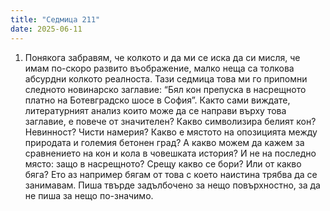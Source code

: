 ```yaml
---
title: "Седмица 211"
date: 2025-06-11
---
```


1. Понякога забравям, че колкото и да ми се иска да си мисля, че имам по-скоро развито въображение, малко неща са толкова абсурдни колкото реалноста. 
Тази седмица това ми го припомни следното новинарско заглавие: “Бял кон препуска в насрещното платно на Ботевградско шосе в София”.
Както сами виждате, литературният анализ които може да се направи върху това заглавие, е повече от значителен? Какво символизира белият кон? Невинност? Чисти намерия? Какво е мястото на опозицията между природата и големия бетонен град? А какво можем да кажем за сравнението на кон и кола в човешката история? И не на последно място: защо в насрещното? Срещу какво се бори? Или от какво бяга?
Ето аз например бягам от това с което наистина трябва да се занимавам. Пиша твърде задълбочено за нещо повърхностно, за да не пиша за нещо по-значимо.  

<script src="https://utteranc.es/client.js"
        repo="wiseblondie/brum-thoughts-chain"
        issue-term="pathname"
        theme="github-light"
        crossorigin="anonymous"
        async>
</script>
